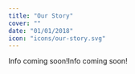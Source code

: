 ```yaml
---
title: "Our Story"
cover: ""
date: "01/01/2018"
icon: "icons/our-story.svg"
---
```


Info coming soon!Info coming soon!
